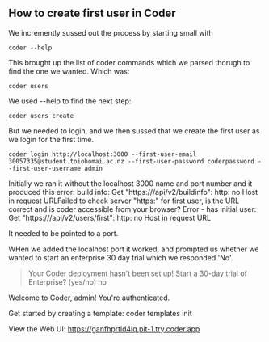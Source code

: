## How to create first user in Coder

We incremently sussed out the process by starting small with

```
coder --help
```

This brought up the list of coder commands which we parsed thorugh to find the one we wanted. 
Which was: 

```
coder users
```

We used --help to find the next step:

```
coder users create
```

But we needed to login, and we then sussed that we create the first user as we login for the first time. 

```
coder login http://localhost:3000 --first-user-email 30057335@student.toiohomai.ac.nz --first-user-password coderpassword --first-user-username admin
```

Initially we ran it without the localhost 3000 name and port number and it produced this error:
build info: Get "https:///api/v2/buildinfo": http: no Host in request URLFailed to check server "https:" for first user, is the URL correct and is coder accessible from your browser? Error - has initial user: Get "https:///api/v2/users/first": http: no Host in request URL

It needed to be pointed to a port. 

WHen we added the localhost port it worked, and prompted us whether we wanted to start an enterprise 30 day trial which we responded 'No'. 

> Your Coder deployment hasn't been set up!
> Start a 30-day trial of Enterprise? (yes/no) no
                                                            
  Welcome to Coder, admin! You're authenticated.            
                                                            
  Get started by creating a template:  coder templates init 


View the Web UI: https://ganfhprtld4lq.pit-1.try.coder.app 